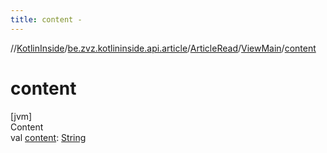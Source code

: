 ```yaml
---
title: content -
---
```

//[KotlinInside](../../../index.md)/[be.zvz.kotlininside.api.article](../../index.md)/[ArticleRead](../index.md)/[ViewMain](index.md)/[content](content.md)



# content  
[jvm]  
Content  
val [content](content.md): [String](https://kotlinlang.org/api/latest/jvm/stdlib/kotlin/-string/index.html)  



